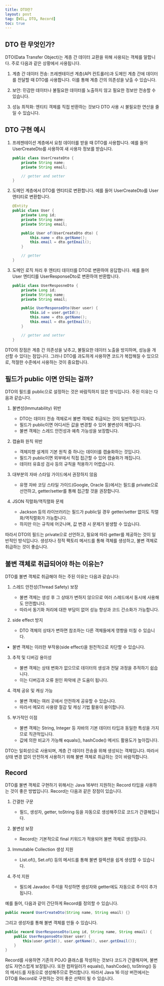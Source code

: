 ```yaml
---
title: DTO란?
layout: post
tag: [WIL, DTO, Record]
toc: true
---
```



## DTO 란 무엇인가?

DTO(Data Transfer Object)는 계층 간 데이터 교환을 위해 사용되는 객체를 말합니다. 주로 다음과 같은 상황에서 사용됩니다.

1. 계층 간 데이터 전송: 프레젠테이션 계층(API 컨트롤러)과 도메인 계층 간에 데이터를 전달할 때 DTO를 사용합니다. 이를 통해 계층 간의 의존성을 낮출 수 있습니다.

2. 보안: 민감한 데이터나 불필요한 데이터를 노출하지 않고 필요한 정보만 전송할 수 있습니다.

3. 성능 최적화: 엔티티 객체를 직접 반환하는 것보다 DTO 사용 시 불필요한 연산을 줄일 수 있습니다.

## DTO 구현 예시

1. 프레젠테이션 계층에서 요청 데이터를 받을 때 DTO를 사용합니다. 예를 들어 UserCreateDto를 사용하여 새 사용자 정보를 받습니다.
    ```java
    public class UserCreateDto {
        private String name;
        private String email;

        // getter and setter
    }
    ```
2. 도메인 계층에서 DTO를 엔티티로 변환합니다. 예를 들어 UserCreateDto를 User 엔티티로 변환합니다.
    ```java
    @Entity
    public class User {
        private Long id;
        private String name;
        private String email;

        public User of(UserCreateDto dto) {
            this.name = dto.getName();
            this.email = dto.getEmail();
        }

        // getter
    }
    ```

3. 도메인 로직 처리 후 엔티티 데이터를 DTO로 변환하여 응답합니다. 예를 들어 User 엔티티를 UserResponseDto로 변환하여 반환합니다.
    ```java
    public class UserResposneDto {
        private Long id;
        private String name;
        private String email;

        public UserResponseDto(User user) {
            this.id = user.getId();
            this.name = dto.getName();
            this.email = dto.getEmail();
        }

        // getter and setter
    }
    ```

DTO의 장점은 계층 간 의존성을 낮추고, 불필요한 데이터 노출을 방지하며, 성능을 개선할 수 있다는 점입니다. 그러나 DTO를 과도하게 사용하면 코드가 복잡해질 수 있으므로, 적절한 수준에서 사용하는 것이 중요합니다.

## 필드가 public 이면 안되는 걸까?
DTO의 필드를 public으로 설정하는 것은 바람직하지 않은 방식입니다. 주된 이유는 다음과 같습니다.

1. 불변성(Immutability) 위반

    - DTO는 데이터 전송 객체로서 불변 객체로 취급되는 것이 일반적입니다.
    - 필드가 public이면 어디서든 값을 변경할 수 있어 불변성이 깨집니다.
    - 불변 객체는 스레드 안전성과 예측 가능성을 보장합니다.


2. 캡슐화 원칙 위반

    - 객체지향 설계의 기본 원칙 중 하나는 데이터를 캡슐화하는 것입니다.
    - 필드가 public이면 외부에서 직접 접근할 수 있어 캡슐화가 깨집니다.
    - 데이터 유효성 검사 등의 규칙을 적용하기 어렵습니다.


3. 대부분의 자바 스타일 가이드에서 권장하지 않음

    - 유명 자바 코딩 스타일 가이드(Google, Oracle 등)에서는 필드를 private으로 선언하고, getter/setter를 통해 접근할 것을 권장합니다.


4. JSON 직렬화/역직렬화 문제

    - Jackson 등의 라이브러리는 필드가 public일 경우 getter/setter 없이도 직렬화/역직렬화가 가능합니다.
    - 하지만 이는 규칙에 어긋나며, 값 변경 시 문제가 발생할 수 있습니다.

따라서 DTO의 필드는 private으로 선언하고, 필요에 따라 getter를 제공하는 것이 일반적인 방식입니다. 생성자나 정적 팩토리 메서드를 통해 객체를 생성하고, 불변 객체로 취급하는 것이 좋습니다.

## 불변 객체로 취급되어야 하는 이유는?

DTO를 불변 객체로 취급해야 하는 주된 이유는 다음과 같습니다:

1. 스레드 안전성(Thread Safety) 보장

    - 불변 객체는 생성 후 그 상태가 변하지 않으므로 여러 스레드에서 동시에 사용해도 안전합니다.
    - 따라서 동기화 처리에 대한 부담이 없어 성능 향상과 코드 간소화가 가능합니다.


2. side effect 방지

    - DTO 객체의 상태가 변하면 참조하는 다른 객체들에게 영향을 미칠 수 있습니다.
- 불변 객체는 이러한 부작용(side effect)을 원천적으로 차단할 수 있습니다.


3. 추적 및 디버깅 용이성

    - 불변 객체는 상태 변화가 없으므로 데이터의 생성과 전달 과정을 추적하기 쉽습니다.
    - 이는 디버깅과 오류 원인 파악에 큰 도움이 됩니다.


4. 객체 공유 및 캐싱 가능

    - 불변 객체는 여러 곳에서 안전하게 공유할 수 있습니다.
    - 따라서 메모리 사용량 절감 및 캐싱 기법 활용이 용이합니다.


5. 부가적인 이점

    - 불변 객체는 String, Integer 등 자바의 기본 데이터 타입과 동일한 특성을 가지므로 직관적입니다.
    - 값에 의한 비교가 가능해 equals(), hashCode() 메서드 활용도가 높아집니다.

DTO는 일회성으로 사용되며, 계층 간 데이터 전송을 위해 생성되는 객체입니다. 따라서 상태 변경 없이 안전하게 사용하기 위해 불변 객체로 취급하는 것이 바람직합니다.

## Record
DTO를 불변 객체로 구현하기 위해서는 Java 16부터 지원하는 Record 타입을 사용하는 것이 좋은 방법입니다.
Record는 다음과 같은 장점이 있습니다.

1. 간결한 구문

    - 필드, 생성자, getter, toString 등을 자동으로 생성해주므로 코드가 간결해집니다.


2. 불변성 보장

    - Record는 기본적으로 final 키워드가 적용되어 불변 객체로 생성됩니다.


3. Immutable Collection 생성 지원

    - List.of(), Set.of() 등의 메서드를 통해 불변 컬렉션을 쉽게 생성할 수 있습니다.


4. 주석 지원

    - 필드에 Javadoc 주석을 작성하면 생성자와 getter에도 자동으로 주석이 추가됩니다.



예를 들어, 다음과 같이 간단하게 Record를 정의할 수 있습니다.
```java
public record UserCreateDto(String name, String email) {}
```
그리고 생성자를 통해 불변 객체를 만들 수 있습니다.
```java
public record UserResponseDto(Long id, String name, String email) {
    public UserResponseDto(User user) {
        this(user.getId(), user.getName(), user.getEmail());
    }
}
```
Record를 사용하면 기존의 POJO 클래스를 작성하는 것보다 코드가 간결해지며, 불변성도 자연스럽게 보장됩니다. 또한 컴파일러가 equals(), hashCode(), toString() 등의 메서드를 자동으로 생성해주므로 편리합니다.
따라서 Java 16 이상 버전에서는 DTO를 Record로 구현하는 것이 좋은 선택이 될 수 있습니다.